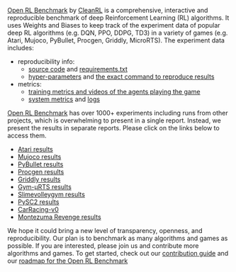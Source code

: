 [Open RL Benchmark](https://wandb.ai/cleanrl/cleanrl.benchmark/reports/Open-RL-Benchmark-0-5-0---Vmlldzo0MDcxOA) by [CleanRL](https://github.com/vwxyzjn/cleanrl) is a comprehensive, interactive and reproducible benchmark of deep Reinforcement Learning (RL) algorithms. It uses Weights and Biases to keep track of the experiment data of popular deep RL algorithms (e.g. DQN, PPO, DDPG, TD3) in a variety of games (e.g. Atari, Mujoco, PyBullet, Procgen, Griddly, MicroRTS). The experiment data includes:

- reproducibility info:
    - [source code](https://app.wandb.ai/cleanrl/cleanrl.benchmark/runs/2jrqfugg/code?workspace=user-costa-huang) and [requirements.txt](https://app.wandb.ai/cleanrl/cleanrl.benchmark/runs/2jrqfugg/files/requirements.txt)
    - [](https://app.wandb.ai/cleanrl/cleanrl.benchmark/runs/2jrqfugg/code?workspace=user-costa-huang)﻿[hyper-parameters](https://app.wandb.ai/cleanrl/cleanrl.benchmark/runs/2jrqfugg/overview?workspace=user-costa-huang) and [the exact command to reproduce results](https://app.wandb.ai/cleanrl/cleanrl.benchmark/runs/2jrqfugg/overview?workspace=user-costa-huang)
- metrics:
    - [training metrics and videos of the agents playing the game](https://app.wandb.ai/cleanrl/cleanrl.benchmark/runs/2jrqfugg?workspace=user-costa-huang)
    - [system metrics](https://app.wandb.ai/cleanrl/cleanrl.benchmark/runs/2jrqfugg/system?workspace=user-costa-huang) and [logs](https://app.wandb.ai/cleanrl/cleanrl.benchmark/runs/2jrqfugg/logs?workspace=user-costa-huang)

[Open RL Benchmark](https://wandb.ai/cleanrl/cleanrl.benchmark/reports/Open-RL-Benchmark-0-5-0---Vmlldzo0MDcxOA) has over 1000+ experiments including runs from other projects, which is overwhelming to present in a single report. Instead, we present the results in separate reports. Please click on the links below to access them.

- [Atari results](https://wandb.ai/cleanrl/cleanrl.benchmark/reports/Atari--VmlldzoxMTExNTI)
- [Mujoco results](https://wandb.ai/cleanrl/cleanrl.benchmark/reports/Mujoco--VmlldzoxODE0NjE)
- [PyBullet results](https://wandb.ai/cleanrl/cleanrl.benchmark/reports/PyBullet-and-Other-Continuous-Action-Tasks--VmlldzoxODE0NzY)
- [Procgen results](https://wandb.ai/cleanrl/cleanrl.benchmark/reports/Procgen-New--Vmlldzo0NDUyMTg)
- [Griddly results](https://wandb.ai/griddly/griddly-paper-generalize?workspace=user-costa-huang)
- [Gym-μRTS results](https://wandb.ai/vwxyzjn/gym-microrts-paper/reports/Gym-RTS-Toward-Affordable-Deep-Reinforcement-Learning-Research-in-Real-time-Strategy-Games--Vmlldzo2MDIzMTg)
- [Slimevolleygym results](https://wandb.ai/cleanrl/cleanrl.benchmark/reports/Slimevolleygym--Vmlldzo0ODA1MjA)
- [PySC2 results](https://wandb.ai/cleanrl/cleanrl.benchmark/reports/Gym-pysc2-Benchmark--VmlldzoyNTEyMTc)
- [CarRacing-v0](https://wandb.ai/cleanrl/cleanrl.benchmark/reports/CarRacing-v0--VmlldzoyNDUwMzU)
- [Montezuma Revenge results](https://wandb.ai/cleanrl/cleanrl.benchmark/reports/Montezuma-Revenge--Vmlldzo1MDYxNTk)


We hope it could bring a new level of transparency, openness, and reproducibility. Our plan is to 
benchmark as many algorithms and games as possible. If you are interested, please join us and contribute
more algorithms and games. To get started, check out our [contribution guide](https://github.com/vwxyzjn/cleanrl/blob/master/CONTRIBUTING.md) and our [roadmap for the Open RL Benchmark](https://github.com/vwxyzjn/cleanrl/projects/1)